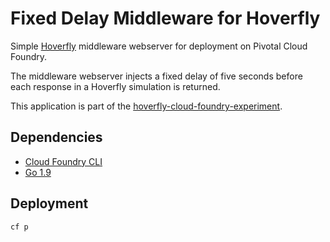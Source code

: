 # Fixed Delay Middleware for Hoverfly

Simple [Hoverfly](https://hoverfly.io) middleware webserver for deployment on Pivotal Cloud Foundry.

The middleware webserver injects a fixed delay of five seconds before each response in a Hoverfly simulation is returned.

This application is part of the [hoverfly-cloud-foundry-experiment](https://github.com/tjcunliffe/hoverfly-cloud-foundry-experiment).

## Dependencies

- [Cloud Foundry CLI](https://github.com/cloudfoundry/cli)
- [Go 1.9](https://golang.org/dl/)

## Deployment

```
cf p
```